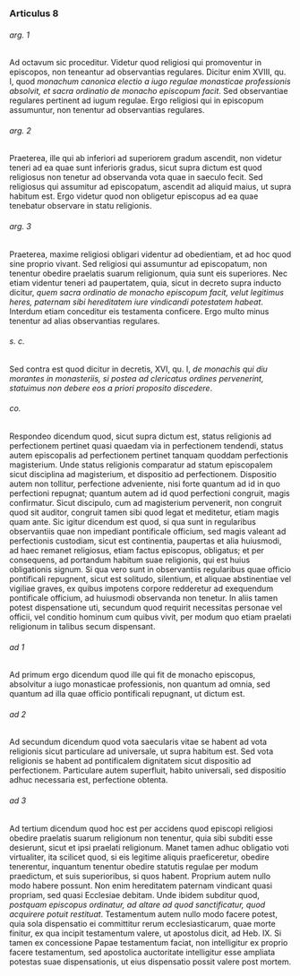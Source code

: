 ### Articulus 8

###### arg. 1
Ad octavum sic proceditur. Videtur quod religiosi qui promoventur in episcopos, non teneantur ad observantias regulares. Dicitur enim XVIII, qu. I, quod *monachum canonica electio a iugo regulae monasticae professionis absolvit, et sacra ordinatio de monacho episcopum facit*. Sed observantiae regulares pertinent ad iugum regulae. Ergo religiosi qui in episcopum assumuntur, non tenentur ad observantias regulares.

###### arg. 2
Praeterea, ille qui ab inferiori ad superiorem gradum ascendit, non videtur teneri ad ea quae sunt inferioris gradus, sicut supra dictum est quod religiosus non tenetur ad observanda vota quae in saeculo fecit. Sed religiosus qui assumitur ad episcopatum, ascendit ad aliquid maius, ut supra habitum est. Ergo videtur quod non obligetur episcopus ad ea quae tenebatur observare in statu religionis.

###### arg. 3
Praeterea, maxime religiosi obligari videntur ad obedientiam, et ad hoc quod sine proprio vivant. Sed religiosi qui assumuntur ad episcopatum, non tenentur obedire praelatis suarum religionum, quia sunt eis superiores. Nec etiam videntur teneri ad paupertatem, quia, sicut in decreto supra inducto dicitur, *quem sacra ordinatio de monacho episcopum facit, velut legitimus heres, paternam sibi hereditatem iure vindicandi potestatem habeat*. Interdum etiam conceditur eis testamenta conficere. Ergo multo minus tenentur ad alias observantias regulares.

###### s. c.
Sed contra est quod dicitur in decretis, XVI, qu. I, *de monachis qui diu morantes in monasteriis, si postea ad clericatus ordines pervenerint, statuimus non debere eos a priori proposito discedere*.

###### co.
Respondeo dicendum quod, sicut supra dictum est, status religionis ad perfectionem pertinet quasi quaedam via in perfectionem tendendi, status autem episcopalis ad perfectionem pertinet tanquam quoddam perfectionis magisterium. Unde status religionis comparatur ad statum episcopalem sicut disciplina ad magisterium, et dispositio ad perfectionem. Dispositio autem non tollitur, perfectione adveniente, nisi forte quantum ad id in quo perfectioni repugnat; quantum autem ad id quod perfectioni congruit, magis confirmatur. Sicut discipulo, cum ad magisterium pervenerit, non congruit quod sit auditor, congruit tamen sibi quod legat et meditetur, etiam magis quam ante. Sic igitur dicendum est quod, si qua sunt in regularibus observantiis quae non impediant pontificale officium, sed magis valeant ad perfectionis custodiam, sicut est continentia, paupertas et alia huiusmodi, ad haec remanet religiosus, etiam factus episcopus, obligatus; et per consequens, ad portandum habitum suae religionis, qui est huius obligationis signum. Si qua vero sunt in observantiis regularibus quae officio pontificali repugnent, sicut est solitudo, silentium, et aliquae abstinentiae vel vigiliae graves, ex quibus impotens corpore redderetur ad exequendum pontificale officium, ad huiusmodi observanda non tenetur. In aliis tamen potest dispensatione uti, secundum quod requirit necessitas personae vel officii, vel conditio hominum cum quibus vivit, per modum quo etiam praelati religionum in talibus secum dispensant.

###### ad 1
Ad primum ergo dicendum quod ille qui fit de monacho episcopus, absolvitur a iugo monasticae professionis, non quantum ad omnia, sed quantum ad illa quae officio pontificali repugnant, ut dictum est.

###### ad 2
Ad secundum dicendum quod vota saecularis vitae se habent ad vota religionis sicut particulare ad universale, ut supra habitum est. Sed vota religionis se habent ad pontificalem dignitatem sicut dispositio ad perfectionem. Particulare autem superfluit, habito universali, sed dispositio adhuc necessaria est, perfectione obtenta.

###### ad 3
Ad tertium dicendum quod hoc est per accidens quod episcopi religiosi obedire praelatis suarum religionum non tenentur, quia sibi subditi esse desierunt, sicut et ipsi praelati religionum. Manet tamen adhuc obligatio voti virtualiter, ita scilicet quod, si eis legitime aliquis praeficeretur, obedire tenerentur, inquantum tenentur obedire statutis regulae per modum praedictum, et suis superioribus, si quos habent. Proprium autem nullo modo habere possunt. Non enim hereditatem paternam vindicant quasi propriam, sed quasi Ecclesiae debitam. Unde ibidem subditur quod, *postquam episcopus ordinatur, ad altare ad quod sanctificatur, quod acquirere potuit restituat*. Testamentum autem nullo modo facere potest, quia sola dispensatio ei committitur rerum ecclesiasticarum, quae morte finitur, ex qua incipit testamentum valere, ut apostolus dicit, ad Heb. IX. Si tamen ex concessione Papae testamentum faciat, non intelligitur ex proprio facere testamentum, sed apostolica auctoritate intelligitur esse ampliata potestas suae dispensationis, ut eius dispensatio possit valere post mortem.


